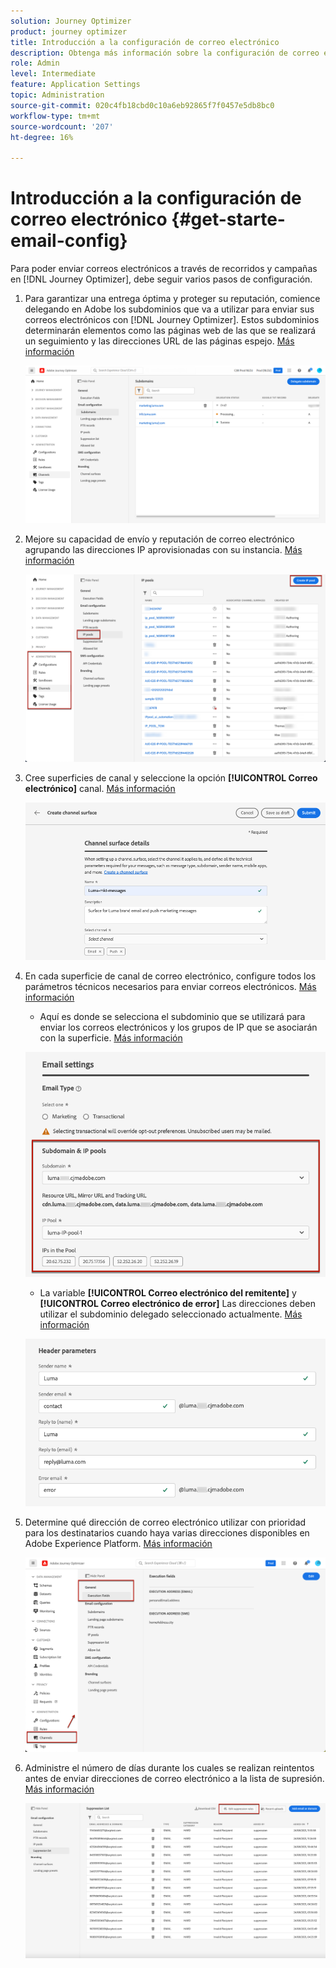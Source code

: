```yaml
---
solution: Journey Optimizer
product: journey optimizer
title: Introducción a la configuración de correo electrónico
description: Obtenga más información sobre la configuración de correo electrónico en [!DNL Journey Optimizer]
role: Admin
level: Intermediate
feature: Application Settings
topic: Administration
source-git-commit: 020c4fb18cbd0c10a6eb92865f7f0457e5db8bc0
workflow-type: tm+mt
source-wordcount: '207'
ht-degree: 16%

---
```



# Introducción a la configuración de correo electrónico {#get-starte-email-config}

Para poder enviar correos electrónicos a través de recorridos y campañas en [!DNL Journey Optimizer], debe seguir varios pasos de configuración.

1. Para garantizar una entrega óptima y proteger su reputación, comience delegando en Adobe los subdominios que va a utilizar para enviar sus correos electrónicos con [!DNL Journey Optimizer]. Estos subdominios determinarán elementos como las páginas web de las que se realizará un seguimiento y las direcciones URL de las páginas espejo. [Más información](../configuration/about-subdomain-delegation.md)

   ![](../configuration/assets/subdomain-list.png)

1. Mejore su capacidad de envío y reputación de correo electrónico agrupando las direcciones IP aprovisionadas con su instancia. [Más información](../configuration/ip-pools.md)

   ![](../configuration/assets/ip-pool-create.png)

1. Cree superficies de canal y seleccione la opción **[!UICONTROL Correo electrónico]** canal. [Más información](../configuration/channel-surfaces.md)


   ![](../configuration/assets/preset-general.png)

1. En cada superficie de canal de correo electrónico, configure todos los parámetros técnicos necesarios para enviar correos electrónicos. [Más información](email-settings.md)

   * Aquí es donde se selecciona el subdominio que se utilizará para enviar los correos electrónicos y los grupos de IP que se asociarán con la superficie. [Más información](email-settings.md#subdomains-and-ip-pools)

   ![](assets/preset-subdomain-ip-pool.png)

   * La variable **[!UICONTROL Correo electrónico del remitente]** y **[!UICONTROL Correo electrónico de error]** Las direcciones deben utilizar el subdominio delegado seleccionado actualmente. [Más información](email-settings.md#email-header)

   ![](assets/preset-header.png)

1. Determine qué dirección de correo electrónico utilizar con prioridad para los destinatarios cuando haya varias direcciones disponibles en Adobe Experience Platform. [Más información](../configuration/primary-email-addresses.md)

   ![](../configuration/assets/primary-address-execution-fields.png)

1. Administre el número de días durante los cuales se realizan reintentos antes de enviar direcciones de correo electrónico a la lista de supresión. [Más información](../configuration/manage-suppression-list.md)

   ![](../configuration/assets/suppression-list-edit-retries.png)
